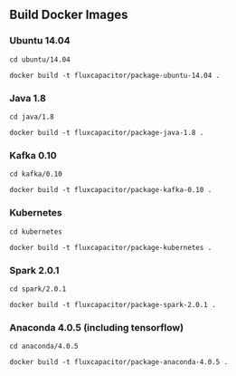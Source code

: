 ## Build Docker Images

### Ubuntu 14.04
```
cd ubuntu/14.04

docker build -t fluxcapacitor/package-ubuntu-14.04 .
```

### Java 1.8
```
cd java/1.8

docker build -t fluxcapacitor/package-java-1.8 .
```

### Kafka 0.10
```
cd kafka/0.10

docker build -t fluxcapacitor/package-kafka-0.10 .
```

### Kubernetes
```
cd kubernetes

docker build -t fluxcapacitor/package-kubernetes .
```

### Spark 2.0.1
```
cd spark/2.0.1

docker build -t fluxcapacitor/package-spark-2.0.1 .
```

### Anaconda 4.0.5 (including tensorflow)
```
cd anaconda/4.0.5

docker build -t fluxcapacitor/package-anaconda-4.0.5 .
```
